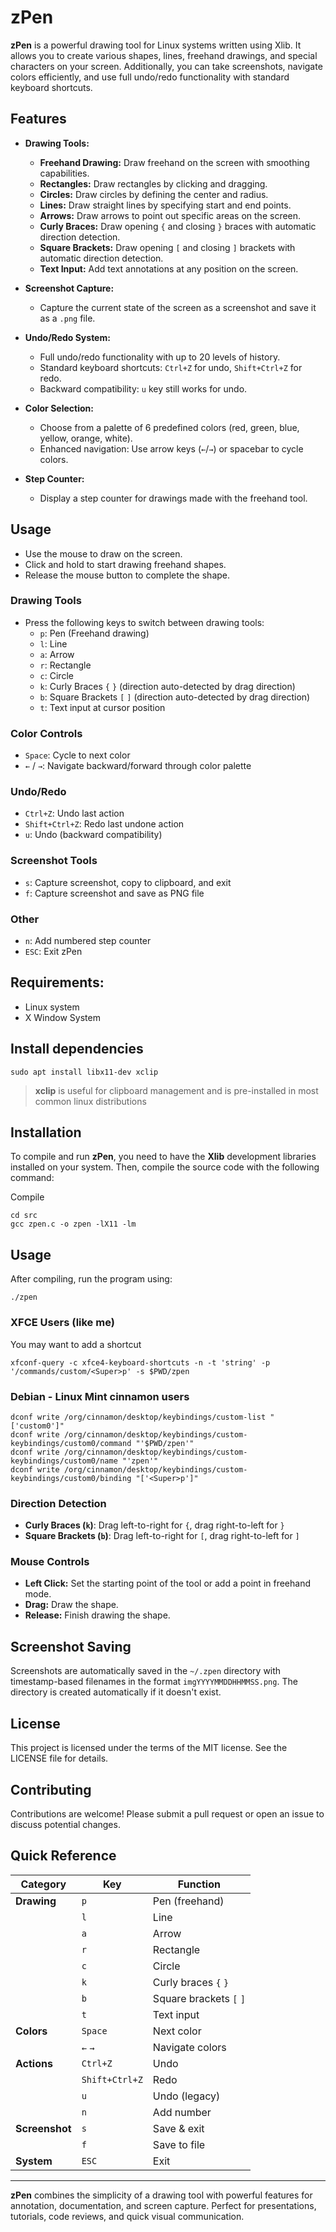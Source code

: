 # zPen

**zPen** is a powerful drawing tool for Linux systems written using Xlib. It allows you to create various shapes, lines, freehand drawings, and special characters on your screen. Additionally, you can take screenshots, navigate colors efficiently, and use full undo/redo functionality with standard keyboard shortcuts.
## Features

- **Drawing Tools:**
    
    - **Freehand Drawing:** Draw freehand on the screen with smoothing capabilities.
    - **Rectangles:** Draw rectangles by clicking and dragging.
    - **Circles:** Draw circles by defining the center and radius.
    - **Lines:** Draw straight lines by specifying start and end points.
    - **Arrows:** Draw arrows to point out specific areas on the screen.
    - **Curly Braces:** Draw opening `{` and closing `}` braces with automatic direction detection.
    - **Square Brackets:** Draw opening `[` and closing `]` brackets with automatic direction detection.
    - **Text Input:** Add text annotations at any position on the screen.
- **Screenshot Capture:**
    
    - Capture the current state of the screen as a screenshot and save it as a `.png` file.
- **Undo/Redo System:**
    
    - Full undo/redo functionality with up to 20 levels of history.
    - Standard keyboard shortcuts: `Ctrl+Z` for undo, `Shift+Ctrl+Z` for redo.
    - Backward compatibility: `u` key still works for undo.
- **Color Selection:**
    
    - Choose from a palette of 6 predefined colors (red, green, blue, yellow, orange, white).
    - Enhanced navigation: Use arrow keys (`←`/`→`) or spacebar to cycle colors.
- **Step Counter:**
    
    - Display a step counter for drawings made with the freehand tool.

## Usage

- Use the mouse to draw on the screen.
- Click and hold to start drawing freehand shapes.
- Release the mouse button to complete the shape.
### Drawing Tools
- Press the following keys to switch between drawing tools:
    - `p`: Pen (Freehand drawing)
    - `l`: Line
    - `a`: Arrow
    - `r`: Rectangle
    - `c`: Circle
    - `k`: Curly Braces `{` `}` (direction auto-detected by drag direction)
    - `b`: Square Brackets `[` `]` (direction auto-detected by drag direction)
    - `t`: Text input at cursor position

### Color Controls
- `Space`: Cycle to next color
- `←` / `→`: Navigate backward/forward through color palette

### Undo/Redo
- `Ctrl+Z`: Undo last action
- `Shift+Ctrl+Z`: Redo last undone action
- `u`: Undo (backward compatibility)

### Screenshot Tools
- `s`: Capture screenshot, copy to clipboard, and exit
- `f`: Capture screenshot and save as PNG file

### Other
- `n`: Add numbered step counter
- `ESC`: Exit zPen

## Requirements:
- Linux system
- X Window System

## Install dependencies

`sudo apt install libx11-dev xclip`

> **xclip** is useful for clipboard management and is pre-installed in most common linux distributions

## Installation

To compile and run **zPen**, you need to have the **Xlib** development libraries installed on your system. Then, compile the source code with the following command:

Compile

```
cd src
gcc zpen.c -o zpen -lX11 -lm
```

## Usage

After compiling, run the program using:

`./zpen`

### XFCE Users (like me)

You may want to add a shortcut 

`xfconf-query -c xfce4-keyboard-shortcuts -n -t 'string' -p '/commands/custom/<Super>p' -s $PWD/zpen`

### Debian - Linux Mint cinnamon users

```
dconf write /org/cinnamon/desktop/keybindings/custom-list "['custom0']"
dconf write /org/cinnamon/desktop/keybindings/custom-keybindings/custom0/command "'$PWD/zpen'"
dconf write /org/cinnamon/desktop/keybindings/custom-keybindings/custom0/name "'zpen'"
dconf write /org/cinnamon/desktop/keybindings/custom-keybindings/custom0/binding "['<Super>p']"
```

### Direction Detection
- **Curly Braces (`k`)**: Drag left-to-right for `{`, drag right-to-left for `}`
- **Square Brackets (`b`)**: Drag left-to-right for `[`, drag right-to-left for `]`

### Mouse Controls

- **Left Click:** Set the starting point of the tool or add a point in freehand mode.
- **Drag:** Draw the shape.
- **Release:** Finish drawing the shape.

## Screenshot Saving

Screenshots are automatically saved in the `~/.zpen` directory with timestamp-based filenames in the format `imgYYYYMMDDHHMMSS.png`. The directory is created automatically if it doesn't exist.

## License

This project is licensed under the terms of the MIT license. See the LICENSE file for details.

## Contributing

Contributions are welcome! Please submit a pull request or open an issue to discuss potential changes.

## Quick Reference

| Category | Key | Function |
|----------|-----|----------|
| **Drawing** | `p` | Pen (freehand) |
| | `l` | Line |
| | `a` | Arrow |
| | `r` | Rectangle |
| | `c` | Circle |
| | `k` | Curly braces `{` `}` |
| | `b` | Square brackets `[` `]` |
| | `t` | Text input |
| **Colors** | `Space` | Next color |
| | `←` `→` | Navigate colors |
| **Actions** | `Ctrl+Z` | Undo |
| | `Shift+Ctrl+Z` | Redo |
| | `u` | Undo (legacy) |
| | `n` | Add number |
| **Screenshot** | `s` | Save & exit |
| | `f` | Save to file |
| **System** | `ESC` | Exit |

---

**zPen** combines the simplicity of a drawing tool with powerful features for annotation, documentation, and screen capture. Perfect for presentations, tutorials, code reviews, and quick visual communication.
